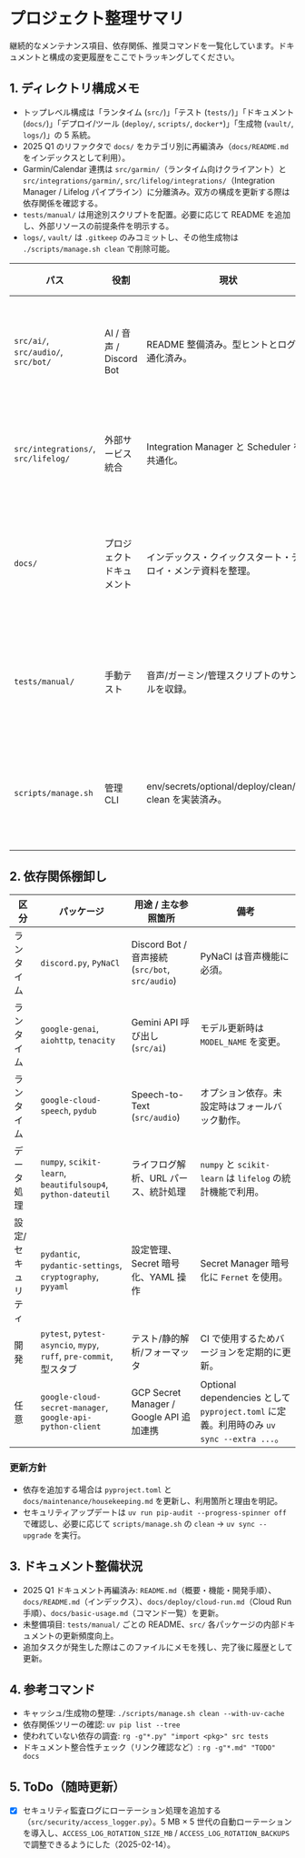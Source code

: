 # プロジェクト整理サマリ

継続的なメンテナンス項目、依存関係、推奨コマンドを一覧化しています。ドキュメントと構成の変更履歴をここでトラッキングしてください。

## 1. ディレクトリ構成メモ

- トップレベル構成は「ランタイム (`src/`)」「テスト (`tests/`)」「ドキュメント (`docs/`)」「デプロイ/ツール (`deploy/`, `scripts/`, `docker*`)」「生成物 (`vault/`, `logs/`)」の 5 系統。
- 2025 Q1 のリファクタで `docs/` をカテゴリ別に再編済み（`docs/README.md` をインデックスとして利用）。
- Garmin/Calendar 連携は `src/garmin/`（ランタイム向けクライアント）と `src/integrations/garmin/`, `src/lifelog/integrations/`（Integration Manager / Lifelog パイプライン）に分離済み。双方の構成を更新する際は依存関係を確認する。
- `tests/manual/` は用途別スクリプトを配置。必要に応じて README を追加し、外部リソースの前提条件を明示する。
- `logs/`, `vault/` は `.gitkeep` のみコミットし、その他生成物は `./scripts/manage.sh clean` で削除可能。

| パス | 役割 | 現状 | 次のアクション |
| --- | --- | --- | --- |
| `src/ai/`, `src/audio/`, `src/bot/` | AI / 音声 / Discord Bot | README 整備済み。型ヒントとログ共通化済み。 | 新しいワークフロー追加時は README とテストリンクを更新。 |
| `src/integrations/`, `src/lifelog/` | 外部サービス統合 | Integration Manager と Scheduler を共通化。 | 将来的に設定ファイルのスキーマを JSON Schema 化する。 |
| `docs/` | プロジェクトドキュメント | インデックス・クイックスタート・デプロイ・メンテ資料を整理。 | 新しいモジュールが増えたら該当ガイドを追加し、インデックスに追記。 |
| `tests/manual/` | 手動テスト | 音声/ガーミン/管理スクリプトのサンプルを収録。 | テストごとに README を追加し、必要な環境変数を明示。 |
| `scripts/manage.sh` | 管理 CLI | env/secrets/optional/deploy/clean/ar-clean を実装済み。 | 新しい運用タスクを追加する際は同スクリプトへの統合を優先。 |

## 2. 依存関係棚卸し

| 区分 | パッケージ | 用途 / 主な参照箇所 | 備考 |
| --- | --- | --- | --- |
| ランタイム | `discord.py`, `PyNaCl` | Discord Bot / 音声接続 (`src/bot`, `src/audio`) | PyNaCl は音声機能に必須。 |
| ランタイム | `google-genai`, `aiohttp`, `tenacity` | Gemini API 呼び出し (`src/ai`) | モデル更新時は `MODEL_NAME` を変更。 |
| ランタイム | `google-cloud-speech`, `pydub` | Speech-to-Text (`src/audio`) | オプション依存。未設定時はフォールバック動作。 |
| データ処理 | `numpy`, `scikit-learn`, `beautifulsoup4`, `python-dateutil` | ライフログ解析、URL パース、統計処理 | `numpy` と `scikit-learn` は `lifelog` の統計機能で利用。 |
| 設定/セキュリティ | `pydantic`, `pydantic-settings`, `cryptography`, `pyyaml` | 設定管理、Secret 暗号化、YAML 操作 | Secret Manager 暗号化に `Fernet` を使用。 |
| 開発 | `pytest`, `pytest-asyncio`, `mypy`, `ruff`, `pre-commit`, 型スタブ | テスト/静的解析/フォーマッタ | CI で使用するためバージョンを定期的に更新。 |
| 任意 | `google-cloud-secret-manager`, `google-api-python-client` | GCP Secret Manager / Google API 追加連携 | Optional dependencies として `pyproject.toml` に定義。利用時のみ `uv sync --extra ...`。 |

### 更新方針

- 依存を追加する場合は `pyproject.toml` と `docs/maintenance/housekeeping.md` を更新し、利用箇所と理由を明記。
- セキュリティアップデートは `uv run pip-audit --progress-spinner off` で確認し、必要に応じて `scripts/manage.sh` の `clean` → `uv sync --upgrade` を実行。

## 3. ドキュメント整備状況

- 2025 Q1 ドキュメント再編済み: `README.md`（概要・機能・開発手順）、`docs/README.md`（インデックス）、`docs/deploy/cloud-run.md`（Cloud Run 手順）、`docs/basic-usage.md`（コマンド一覧）を更新。
- 未整備項目: `tests/manual/` ごとの README、`src/` 各パッケージの内部ドキュメントの更新頻度向上。
- 追加タスクが発生した際はこのファイルにメモを残し、完了後に履歴として更新。

## 4. 参考コマンド

- キャッシュ/生成物の整理: `./scripts/manage.sh clean --with-uv-cache`
- 依存関係ツリーの確認: `uv pip list --tree`
- 使われていない依存の調査: `rg -g"*.py" "import <pkg>" src tests`
- ドキュメント整合性チェック（リンク確認など）: `rg -g"*.md" "TODO" docs`

## 5. ToDo（随時更新）

- [x] セキュリティ監査ログにローテーション処理を追加する（`src/security/access_logger.py`）。5 MB × 5 世代の自動ローテーションを導入し、`ACCESS_LOG_ROTATION_SIZE_MB` / `ACCESS_LOG_ROTATION_BACKUPS` で調整できるようにした（2025-02-14）。
